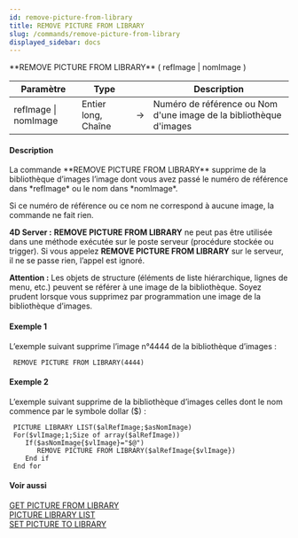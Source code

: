 ```yaml
---
id: remove-picture-from-library
title: REMOVE PICTURE FROM LIBRARY
slug: /commands/remove-picture-from-library
displayed_sidebar: docs
---
```


<!--REF #_command_.REMOVE PICTURE FROM LIBRARY.Syntax-->**REMOVE PICTURE FROM LIBRARY** ( refImage | nomImage )<!-- END REF-->
<!--REF #_command_.REMOVE PICTURE FROM LIBRARY.Params-->
| Paramètre | Type |  | Description |
| --- | --- | --- | --- |
| refImage &#124; nomImage | Entier long, Chaîne | &srarr; | Numéro de référence ou Nom d'une image de la bibliothèque d'images |

<!-- END REF-->

#### Description 

<!--REF #_command_.REMOVE PICTURE FROM LIBRARY.Summary-->La commande **REMOVE PICTURE FROM LIBRARY** supprime de la bibliothèque d’images l’image dont vous avez passé le numéro de référence dans *refImage* ou le nom dans *nomImage*.<!-- END REF-->  
Si ce numéro de référence ou ce nom ne correspond à aucune image, la commande ne fait rien.

**4D Server :** **REMOVE PICTURE FROM LIBRARY** ne peut pas être utilisée dans une méthode exécutée sur le poste serveur (procédure stockée ou trigger). Si vous appelez **REMOVE PICTURE FROM LIBRARY** sur le serveur, il ne se passe rien, l’appel est ignoré.

**Attention :** Les objets de structure (éléments de liste hiérarchique, lignes de menu, etc.) peuvent se référer à une image de la bibliothèque. Soyez prudent lorsque vous supprimez par programmation une image de la bibliothèque d’images.

#### Exemple 1 

L’exemple suivant supprime l’image n°4444 de la bibliothèque d’images :

```4d
 REMOVE PICTURE FROM LIBRARY(4444)
```

#### Exemple 2 

L’exemple suivant supprime de la bibliothèque d’images celles dont le nom commence par le symbole dollar ($) : 

```4d
 PICTURE LIBRARY LIST($alRefImage;$asNomImage)
 For($vlImage;1;Size of array($alRefImage))
    If($asNomImage{$vlImage}="$@")
       REMOVE PICTURE FROM LIBRARY($alRefImage{$vlImage})
    End if
 End for
```

#### Voir aussi 

[GET PICTURE FROM LIBRARY](get-picture-from-library.md)  
[PICTURE LIBRARY LIST](picture-library-list.md)  
[SET PICTURE TO LIBRARY](set-picture-to-library.md)  